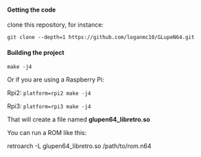 #### Getting the code

clone this repository, for instance:

```git clone --depth=1 https://github.com/loganmc10/GLupeN64.git```

#### Building the project

```make -j4```

Or if you are using a Raspberry Pi:

Rpi2:
```platform=rpi2 make -j4```

Rpi3:
```platform=rpi3 make -j4```

That will create a file named **glupen64_libretro.so**

You can run a ROM like this:

retroarch -L glupen64_libretro.so /path/to/rom.n64
